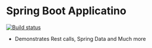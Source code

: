 # Spring Boot Applicatino  

[![Build status](https://travis-ci.org/Adithya1894/Recepie.svg?branch=master)](https://travis-ci.org/Adithya1894/Recepie)  


 * Demonstrates Rest calls, Spring Data and Much more  